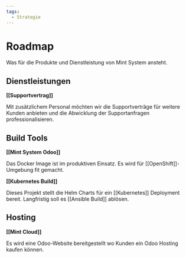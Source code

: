 ```yaml
---
tags:
  - Strategie
---
```

# Roadmap

Was für die Produkte und Dienstleistung von Mint System ansteht.

## Dienstleistungen

**[[Supportvertrag]]**

Mit zusätzlichem Personal möchten wir die Supportverträge für weitere Kunden anbieten und die Abwicklung der Supportanfragen professionalisieren.

## Build Tools

**[[Mint System Odoo]]**

Das Docker Image ist im produktiven Einsatz. Es wird für [[OpenShift]]-Umgebung fit gemacht.

**[[Kubernetes Build]]**

Dieses Projekt stellt die Helm Charts für ein [[Kubernetes]] Deployment bereit. Langfristig soll es [[Ansible Build]] ablösen.

## Hosting

**[[Mint Cloud]]**

Es wird eine Odoo-Website bereitgestellt wo Kunden ein Odoo Hosting kaufen können.
